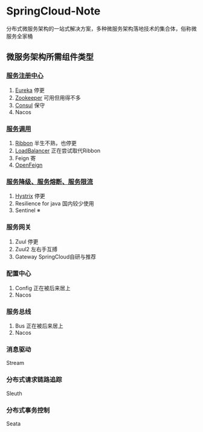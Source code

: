 # SpringCloud-Note

分布式微服务架构的一站式解决方案，多种微服务架构落地技术的集合体，俗称微服务全家桶

## 微服务架构所需组件类型

### [服务注册中心](https://github.com/AsakiAmane/SpringCloud-Note/tree/main/Notes/Service-Registry)

1. [Eureka](https://github.com/AsakiAmane/SpringCloud-Note/blob/main/Notes/Service-Registry/Eureka-Note.md) 停更
2. [Zookeeper](https://github.com/AsakiAmane/SpringCloud-Note/blob/main/Notes/Service-Registry/Zookeeper-Note.md) 可用但用得不多
3. [Consul](https://github.com/AsakiAmane/SpringCloud-Note/blob/main/Notes/Service-Registry/Consul-Note.md) 保守
4. Nacos

### [服务调用](https://github.com/AsakiAmane/SpringCloud-Note/tree/main/Notes/Service-Calling)

1. [Ribbon](https://github.com/AsakiAmane/SpringCloud-Note/blob/main/Notes/Service-Calling/Ribbon.md) 半生不熟，也停更
2. [LoadBalancer](https://github.com/AsakiAmane/SpringCloud-Note/blob/main/Notes/Service-Calling/LoadBalancer.md) 正在尝试取代Ribbon
3. Feign 寄
4. [OpenFeign](https://github.com/AsakiAmane/SpringCloud-Note/blob/main/Notes/Service-Calling/OpenFeign.md)

### [服务降级、服务熔断、服务限流](https://github.com/AsakiAmane/SpringCloud-Note/tree/main/Notes/Service-Submission)

1. [Hystrix](https://github.com/AsakiAmane/SpringCloud-Note/blob/main/Notes/Service-Submission/Hystrix.md) 停更
2. Resilience for java 国内较少使用
3. Sentinel ※

### 服务网关

1. Zuul 停更
2. Zuul2 左右手互搏
3. Gateway SpringCloud自研与推荐

### 配置中心

1. Config 正在被后来居上
2. Nacos

### 服务总线

1. Bus 正在被后来居上
2. Nacos

### 消息驱动

Stream

### 分布式请求链路追踪

Sleuth

### 分布式事务控制

Seata
